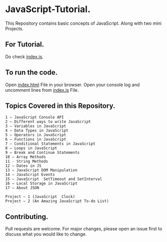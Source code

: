 # JavaScript-Tutorial.
This Repository contains basic concepts of JavaScript. Along with two mini Projects.

## For Tutorial.
Do check [index.js](index.js).

## To run the code.
Open [index.html](index.html) File in your browser. Open your console log and uncomment lines from [index.js](index.js) File.

## Topics Covered in this Repository.
```script
1 – JavaScript Console API
2 – Different ways to write JavaScript 
3 – Variables in JavaScript 
4 – Data Types in JavaScript 
5 – Operators in JavaScript 
6 – Functions in JavaScript 
7 – Conditional Statements in JavaScript 
8 – Loops in JavaScript
9 – Break and Continue Statements
10 – Array Methods
11 - String Methods
12 – Dates in JS
13 – JavaScript DOM Manipulation
14 – JavaScript Events
15 – JavaScript  SetTimeout and SetInterval
16 – Local Storage in JavaScript 
17 – About JSON 
 
Project – 1 (JavaScript  Clock)
Project – 2 (An Amazing JavaScript To-do List)
```
## Contributing.
Pull requests are welcome. For major changes, please open an issue first to discuss what you would like to change.
